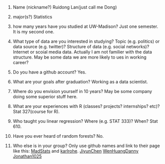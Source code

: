 1) Name (nickname?)
Ruidong Lan(just call me Dong)

2) major(s?)
Statistics


3) how many years have you studied at UW-Madison?
Just one semester. It is my second one.


4) What type of data are you interested in studying?  Topic (e.g. politics) or data source (e.g. twitter)? Structure of data (e.g. social networks)? 
Internet or scoial media data. Actually I am not familier with the data structure. May be some data we are more likely to ues in working career?


5) Do you have a github account?
Yes.


6) What are your goals after graduation?
Working as a data scientist.


7) Where do you envision yourself in 10 years?
May be some company doing some superior stuff here.


8) What are your experiences with R (classes? projects? internships? etc)?  
Stat 327(course for R).


9) Who taught you linear regression?  Where (e.g. STAT 333)?  When?
Stat 610.


10)  Have you ever heard of random forests?
No.


11)  Who else is in your group?  Only use github names and link to their page like this:  [MadStats](https://github.com/MadStats) and [karlrohe](https://github.com/karlrohe).
[JiyunChen](https://github.com/JiyunChen)
[WenHuangDanny](https://github.com/WenHuangDanny)
[Jonathan1025](https://github.com/Jonathan1025)